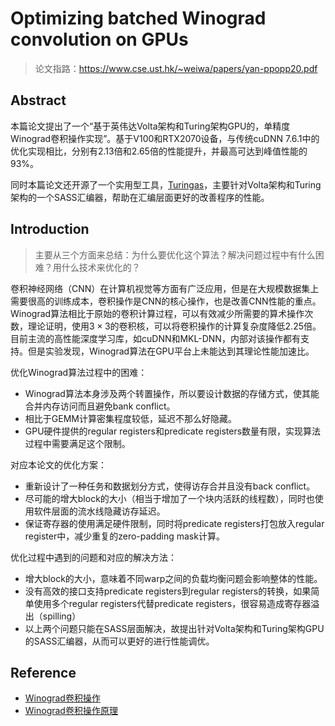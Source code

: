 # Optimizing batched Winograd convolution on GPUs

> 论文指路：https://www.cse.ust.hk/~weiwa/papers/yan-ppopp20.pdf

## Abstract

本篇论文提出了一个“基于英伟达Volta架构和Turing架构GPU的，单精度Winograd卷积操作实现”。基于V100和RTX2070设备，与传统cuDNN 7.6.1中的优化实现相比，分别有2.13倍和2.65倍的性能提升，并最高可达到峰值性能的93%。

同时本篇论文还开源了一个实用型工具，[Turingas](https://github.com/andravin/wincnn)，主要针对Volta架构和Turing架构的一个SASS汇编器，帮助在汇编层面更好的改善程序的性能。

## Introduction

> 主要从三个方面来总结：为什么要优化这个算法？解决问题过程中有什么困难？用什么技术来优化的？

卷积神经网络（CNN）在计算机视觉等方面有广泛应用，但是在大规模数据集上需要很高的训练成本，卷积操作是CNN的核心操作，也是改善CNN性能的重点。Winograd算法相比于原始的卷积计算过程，可以有效减少所需要的算术操作次数，理论证明，使用$3\times 3$的卷积核，可以将卷积操作的计算复杂度降低2.25倍。目前主流的高性能深度学习库，如cuDNN和MKL-DNN，内部对该操作都有支持。但是实验发现，Winograd算法在GPU平台上未能达到其理论性能加速比。

优化Winograd算法过程中的困难：

* Winograd算法本身涉及两个转置操作，所以要设计数据的存储方式，使其能合并内存访问而且避免bank conflict。
* 相比于GEMM计算密集程度较低，延迟不那么好隐藏。
* GPU硬件提供的regular registers和predicate registers数量有限，实现算法过程中需要满足这个限制。

对应本论文的优化方案：

* 重新设计了一种任务和数据划分方式，使得访存合并且没有back conflict。
* 尽可能的增大block的大小（相当于增加了一个块内活跃的线程数），同时也使用软件层面的流水线隐藏访存延迟。
* 保证寄存器的使用满足硬件限制，同时将predicate registers打包放入regular register中，减少重复的zero-padding mask计算。

优化过程中遇到的问题和对应的解决方法：

* 增大block的大小，意味着不同warp之间的负载均衡问题会影响整体的性能。
* 没有高效的接口支持predicate registers到regular registers的转换，如果简单使用多个regular registers代替predicate registers，很容易造成寄存器溢出（spilling）
* 以上两个问题只能在SASS层面解决，故提出针对Volta架构和Turing架构GPU的SASS汇编器，从而可以更好的进行性能调优。

## Reference

* [Winograd卷积操作](http://shuokay.com/2018/02/21/winograd/)
* [Winograd卷积操作原理](https://blog.usejournal.com/understanding-winograd-fast-convolution-a75458744ff)